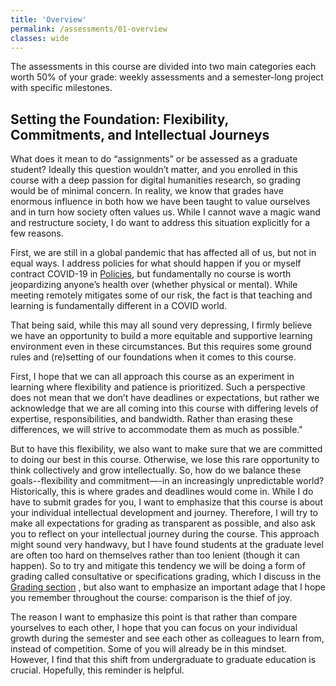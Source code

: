 ```yaml
---
title: 'Overview'
permalink: /assessments/01-overview
classes: wide
---
```


The assessments in this course are divided into two main categories each worth 50% of your grade: weekly assessments and a semester-long project with specific milestones.

## Setting the Foundation: Flexibility, Commitments, and Intellectual Journeys

What does it mean to do “assignments” or be assessed as a graduate student? Ideally this question wouldn’t matter, and you enrolled in this course with a deep passion for digital humanities research, so grading would be of minimal concern. In reality, we know that grades have enormous influence in both how we have been taught to value ourselves and in turn how society often values us. While I cannot wave a magic wand and restructure society, I do want to address this situation explicitly for a few reasons. 

First, we are still in a global pandemic that has affected all of us, but not in equal ways. I address policies for what should happen if you or myself contract COVID-19 in [Policies]({{site.baseurl}}/policies), but fundamentally no course is worth jeopardizing anyone’s health over (whether physical or mental). While meeting remotely mitigates some of our risk, the fact is that teaching and learning is fundamentally different in a COVID world. 

That being said, while this may all sound very depressing, I firmly believe we have an opportunity to build a more equitable and supportive learning environment even in these circumstances. But this requires some ground rules and (re)setting of our foundations when it comes to this course. 

First, I hope that we can all approach this course as an experiment in learning where flexibility and patience is prioritized. Such a perspective does not mean that we don’t have deadlines or expectations, but rather we acknowledge that we are all coming into this course with differing levels of expertise, responsibilities, and bandwidth. Rather than erasing these differences, we will strive to accommodate them as much as possible."

But to have this flexibility, we also want to make sure that we are committed to doing our best in this course. Otherwise, we lose this rare opportunity to think collectively and grow intellectually. So, how do we balance these goals--flexibility and commitment—-in an increasingly unpredictable world? Historically, this is where grades and deadlines would come in. While I do have to submit grades for you, I want to emphasize that this course is about your individual intellectual development and journey. Therefore, I will try to make all expectations for grading as transparent as possible, and also ask you to reflect on your intellectual journey during the course. This approach might sound very handwavy, but I have found students at the graduate level are often too hard on themselves rather than too lenient (though it can happen). So to try and mitigate this tendency we will be doing a form of grading called consultative or specifications grading, which I discuss in the [Grading section]({{site.baseurl}}/) , but also want to emphasize an important adage that I hope you remember throughout the course: comparison is the thief of joy. 

The reason I want to emphasize this point is that rather than compare yourselves to each other, I hope that you can focus on your individual growth during the semester and see each other as colleagues to learn from, instead of competition. Some of you will already be in this mindset. However, I find that this shift from undergraduate to graduate education is crucial. Hopefully, this reminder is helpful.
